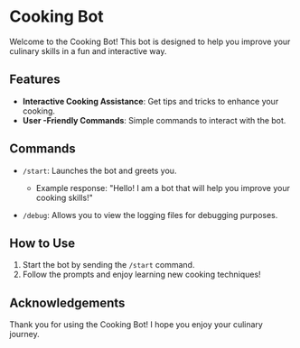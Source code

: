 # Cooking Bot

Welcome to the Cooking Bot! This bot is designed to help you improve your culinary skills in a fun and interactive way.

## Features

- **Interactive Cooking Assistance**: Get tips and tricks to enhance your cooking.
- **User -Friendly Commands**: Simple commands to interact with the bot.

## Commands

- `/start`: Launches the bot and greets you. 
  - Example response: "Hello! I am a bot that will help you improve your cooking skills!"

- `/debug`: Allows you to view the logging files for debugging purposes.

## How to Use

1. Start the bot by sending the `/start` command.
2. Follow the prompts and enjoy learning new cooking techniques!


## Acknowledgements

Thank you for using the Cooking Bot! I hope you enjoy your culinary journey.
